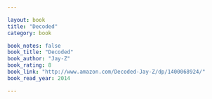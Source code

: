 ```yaml
---

layout: book
title: "Decoded"
category: book

book_notes: false
book_title: "Decoded"
book_author: "Jay-Z"
book_rating: 8
book_link: "http://www.amazon.com/Decoded-Jay-Z/dp/1400068924/"
book_read_year: 2014

---
```

